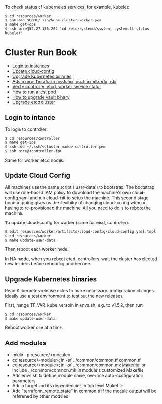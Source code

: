 To check status of kubernetes services, for example, kubelet:

```
$ cd resources/worker
$ ssh-add $HOME/.ssh/kube-cluster-worker.pem
$ make get-ops
$ ssh core@52.27.156.202 "cd /etc/systemd/system; systemctl status kubelet"
```

# Cluster Run Book

- [Login to instances](#login-to-instance)
- [Update cloud-config](#update-cloud-config)
- [Upgrade Kubernetes binaries](upgrade-kubernetes-binaries)
- [Add a new Terraform modules, such as elb, efs, rds](#add-modules)
- [Verify controller, etcd, worker service status](#service-verification)
- [How to run a test pod](#smoke-test)
- [How to upgrade vault binary](#upgrade-vault)
- [Upgrade etcd cluster](#upgrade-etcd)


## Login to intance

To login to controller:

```
$ cd resources/controller
$ make get-ips
$ ssh-add ~/.ssh/<cluster-name>-controller.pem
$ ssh core@<controller-ip>
```

Same for worker, etcd nodes.

## Update Cloud Config

All machines use the same script ('user-data') to bootstrap. The bootstrap will use role-based IAM policy to download the
machine's own cloud-config.yaml and run cloud-init to setup the machine. This second stage bootstrapping gives us the flexibilty of changing cloud-config without having to re-provisioned the machine. All you need to do is to reboot the machine. 

To update cloud-config for worker (same for etcd, controller):

```
$ edit resources/worker/artifacts/cloud-config/cloud-config.yaml.tmpl
$ cd resources/worker
$ make update-user-data
```
Then reboot each worker node.

In HA mode, when you reboot etcd, controllers, wait the cluster has elected new leaders before rebooting another one. 

## Upgrade Kubernetes binaries

Read Kubernetes release notes to make necessary configuration changes. Ideally use a test environment to test out the new releases.

First, hange TF_VAR_kube_versoin in envs.sh, e.g. to v1.5.2, then run:
```
$ cd resources/worker
$ make update-user-data
```
Reboot worker one at a time.

## Add modules

- mkdir -p resource/\<module\>
- cd resource/\<module\>; ln -sf ../common/common.tf common.tf
- cd resource/\<module\>; ln -sf ../common/common.mk Makefile, or include ../common/common.mk in module's customized Makefile
- Add envs.sh to define module name, override auto-configuration parameters
- Add a target and its dependencies in top level Makefile
- Add "terraform_remote_state" in common.tf if the module output will be referened by other modules



